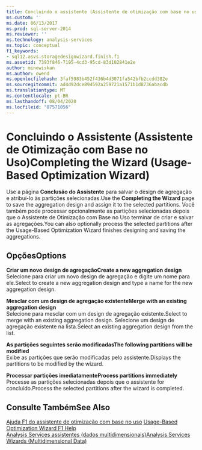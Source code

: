 ```yaml
---
title: Concluindo o assistente (Assistente de otimização com base no uso) | Microsoft Docs
ms.custom: ''
ms.date: 06/13/2017
ms.prod: sql-server-2014
ms.reviewer: ''
ms.technology: analysis-services
ms.topic: conceptual
f1_keywords:
- sql12.asvs.storagedesignwizard.finish.f1
ms.assetid: 7393f846-7195-4cd3-95cd-83d102841e2e
author: minewiskan
ms.author: owend
ms.openlocfilehash: 3faf5983b452f436b4d3071fa542bfb2ccdd382e
ms.sourcegitcommit: ad4d92dce894592a259721a1571b1d8736abacdb
ms.translationtype: MT
ms.contentlocale: pt-BR
ms.lasthandoff: 08/04/2020
ms.locfileid: "87571056"
---
```

# <a name="completing-the-wizard-usage-based-optimization-wizard"></a><span data-ttu-id="203d4-102">Concluindo o Assistente (Assistente de Otimização com Base no Uso)</span><span class="sxs-lookup"><span data-stu-id="203d4-102">Completing the Wizard (Usage-Based Optimization Wizard)</span></span>
  <span data-ttu-id="203d4-103">Use a página **Conclusão do Assistente** para salvar o design de agregação e atribuí-lo às partições selecionadas.</span><span class="sxs-lookup"><span data-stu-id="203d4-103">Use the **Completing the Wizard** page to save the aggregation design and assign it to the selected partitions.</span></span> <span data-ttu-id="203d4-104">Você também pode processar opcionalmente as partições selecionadas depois que o Assistente de Otimização com Base no Uso terminar de criar e salvar as agregações.</span><span class="sxs-lookup"><span data-stu-id="203d4-104">You can also optionally process the selected partitions after the Usage-Based Optimization Wizard finishes designing and saving the aggregations.</span></span>  
  
## <a name="options"></a><span data-ttu-id="203d4-105">Opções</span><span class="sxs-lookup"><span data-stu-id="203d4-105">Options</span></span>  
 <span data-ttu-id="203d4-106">**Criar um novo design de agregação**</span><span class="sxs-lookup"><span data-stu-id="203d4-106">**Create a new aggregation design**</span></span>  
 <span data-ttu-id="203d4-107">Selecione para criar um novo design de agregação e digite um nome para ele.</span><span class="sxs-lookup"><span data-stu-id="203d4-107">Select to create a new aggregation design and type a name for the new aggregation design.</span></span>  
  
 <span data-ttu-id="203d4-108">**Mesclar com um design de agregação existente**</span><span class="sxs-lookup"><span data-stu-id="203d4-108">**Merge with an existing aggregation design**</span></span>  
 <span data-ttu-id="203d4-109">Selecione para mesclar com um design de agregação existente.</span><span class="sxs-lookup"><span data-stu-id="203d4-109">Select to merge with an existing aggregation design.</span></span> <span data-ttu-id="203d4-110">Selecione um design de agregação existente na lista.</span><span class="sxs-lookup"><span data-stu-id="203d4-110">Select an existing aggregation design from the list.</span></span>  
  
 <span data-ttu-id="203d4-111">**As partições seguintes serão modificadas**</span><span class="sxs-lookup"><span data-stu-id="203d4-111">**The following partitions will be modified**</span></span>  
 <span data-ttu-id="203d4-112">Exibe as partições que serão modificadas pelo assistente.</span><span class="sxs-lookup"><span data-stu-id="203d4-112">Displays the partitions to be modified by the wizard.</span></span>  
  
 <span data-ttu-id="203d4-113">**Processar partições imediatamente**</span><span class="sxs-lookup"><span data-stu-id="203d4-113">**Process partitions immediately**</span></span>  
 <span data-ttu-id="203d4-114">Processe as partições selecionadas depois que o assistente for concluído.</span><span class="sxs-lookup"><span data-stu-id="203d4-114">Process the selected partitions after the wizard is completed.</span></span>  
  
## <a name="see-also"></a><span data-ttu-id="203d4-115">Consulte Também</span><span class="sxs-lookup"><span data-stu-id="203d4-115">See Also</span></span>  
 <span data-ttu-id="203d4-116">[Ajuda F1 do assistente de otimização com base no uso](usage-based-optimization-wizard-f1-help.md) </span><span class="sxs-lookup"><span data-stu-id="203d4-116">[Usage-Based Optimization Wizard F1 Help](usage-based-optimization-wizard-f1-help.md) </span></span>  
 [<span data-ttu-id="203d4-117">Analysis Services assistentes &#40;dados multidimensionais&#41;</span><span class="sxs-lookup"><span data-stu-id="203d4-117">Analysis Services Wizards &#40;Multidimensional Data&#41;</span></span>](analysis-services-wizards-multidimensional-data.md)  
  
  
